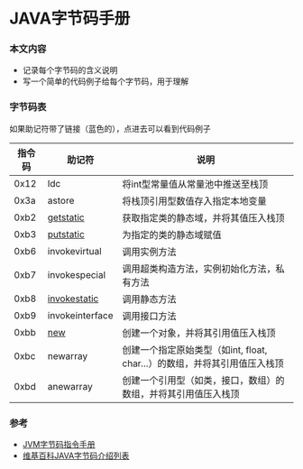 
# JAVA字节码手册

### 本文内容
- 记录每个字节码的含义说明
- 写一个简单的代码例子给每个字节码，用于理解

### 字节码表

如果助记符带了链接（蓝色的），点进去可以看到代码例子

|指令码|助记符|说明|
|--|--|--|
|0x12|ldc|将int型常量值从常量池中推送至栈顶|
|0x3a|astore|将栈顶引用型数值存入指定本地变量|
|0xb2|[getstatic](getstatic.md)|获取指定类的静态域，并将其值压入栈顶|
|0xb3|[putstatic](putstatic.md)|为指定的类的静态域赋值|
|0xb6|invokevirtual|调用实例方法|
|0xb7|invokespecial|调用超类构造方法，实例初始化方法，私有方法|
|0xb8|[invokestatic](invokestatic.md)|调用静态方法|
|0xb9|invokeinterface|调用接口方法|
|0xbb|[new](new.md)|创建一个对象，并将其引用值压入栈顶|
|0xbc|newarray|创建一个指定原始类型（如int, float, char…）的数组，并将其引用值压入栈顶|
|0xbd|anewarray|创建一个引用型（如类，接口，数组）的数组，并将其引用值压入栈顶|

### 参考
- [JVM字节码指令手册](https://www.cnblogs.com/xpwi/p/11360692.html)
- [维基百科JAVA字节码介绍列表](https://en.wikipedia.org/wiki/Java_bytecode_instruction_listings)
